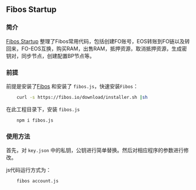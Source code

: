 ## Fibos Startup

### 简介

[Fibos Startup](https://github.com/dabdevelop/fibos-startup) 整理了Fibos常用代码，包括创建FO账号，EOS转账到FO链以及转回来，FO-EOS互换，购买RAM，出售RAM，抵押资源，取消抵押资源，生成密钥对，同步节点，创建配置BP节点等。

### 前提

前提是安装了[Fibos](https://fibos.io/docs/guide/basic/install.md.html) 和安装了 `fibos.js`，快速安装`Fibos`：

```bash
    curl -s https://fibos.io/download/installer.sh |sh
```

在此工程目录下，安装 `fibos.js`

```bash
    npm i fibos.js
```

### 使用方法

首先，对 `key.json` 中的私钥，公钥进行简单替换。然后对相应程序的参数进行修改。

js代码运行方式为：

```bash
    fibos account.js
```